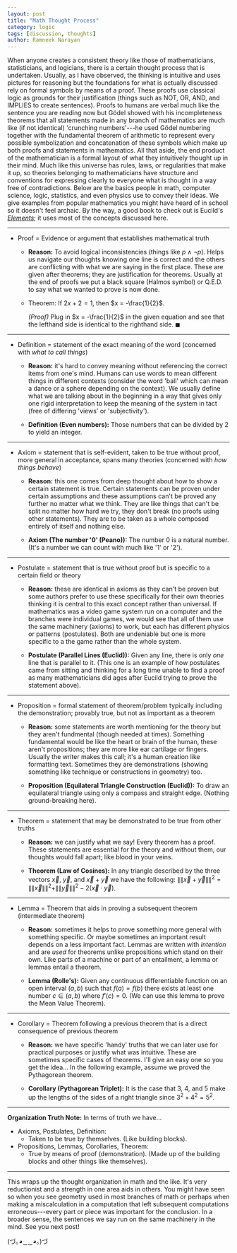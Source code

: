 ```yaml
---
layout: post
title: "Math Thought Process"
category: logic
tags: [discussion, thoughts]
author: Ramneek Narayan
---
```


When anyone creates a consistent theory like those of mathematicians, statisticians, and logicians, there is a certain thought process that is undertaken. Usually, as I have observed, the thinking is intuitive and uses pictures for reasoning but the foundations for what is actually discussed rely on formal symbols by means of a proof. These proofs use classical logic as grounds for their justification (things such as NOT, OR, AND, and IMPLIES to create sentences). Proofs to humans are verbal much like the sentence you are reading now but Gödel showed with his incompleteness theorems that all statements made in any branch of mathematics are much like (if not identical) 'crunching numbers'---he used Gödel numbering together with the fundamental theorem of arithmetic to represent every possible symbolization and concatenation of these symbols which make up both proofs and statements in mathematics. All that aside, the end product of the mathematician is a formal layout of what they intuitively thought up in their mind. Much like this universe has rules, laws, or regularities that make it up, so theories belonging to mathematicians have structure and conventions for expressing clearly to everyone what is thought in a way free of contradictions. Below are the basics people in math, computer science, logic, statistics, and even physics use to convey their ideas. We give examples from popular mathematics you might have heard of in school so it doesn't feel archaic. By the way, a good book to check out is Eucild's [*Elements*](https://farside.ph.utexas.edu/Books/Euclid/Elements.pdf); it uses most of the concepts discussed here.

---

* Proof = Evidence or argument that establishes mathematical truth

    * **Reason:** To avoid logical inconsistencies (things like $p \land \neg p$). Helps us navigate our thoughts knowing one line is correct and the others are conflicting with what we are saying in the first place. These are given after theorems; they are justification for theorems. Usually at the end of proofs we put a black square (Halmos symbol) or Q.E.D. to say what we wanted to prove is now done.

    * Theorem: If $2x + 2 = 1$, then $x = -\frac{1}{2}$.

        *(Proof)* Plug in $x = -\frac{1}{2}$ in the given equation and see that the lefthand side is identical to the righthand side. $\blacksquare$

---

* Definition = statement of the exact meaning of the word (concerned with *what to call things*)

    * **Reason:** it's hard to convey meaning without referencing the correct items from one's mind. Humans can use words to mean different things in different contexts (consider the word 'ball' which can mean a dance or a sphere depending on the context). We usually define what we are talking about in the beginning in a way that gives only one rigid interpretation to keep the meaning of the system in tact (free of differing 'views' or 'subjectivity').

    * **Definition (Even numbers):** Those numbers that can be divided by 2 to yield an integer.

---

* Axiom = statement that is self-evident, taken to be true without proof, more general in acceptance, spans many theories (concerned with *how things behave*)

    * **Reason:** this one comes from deep thought about how to show a certain statement is true. Certain statements can be proven under certain assumptions and these assumptions can't be proved any further no matter what we think. They are like things that can't be split no matter how hard we try, they don't break (no proofs using other statements). They are to be taken as a whole composed entirely of itself and nothing else.

    * **Axiom (The number '0' (Peano)):** The number 0 is a natural number. (It's a number we can count with much like '1' or '2').

---

* Postulate = statement that is true without proof but is specific to a certain field or theory

    * **Reason:** these are identical in axioms as they can't be proven but some authors prefer to use these specifically for their own theories thinking it is central to this exact concept rather than universal. If mathematics was a video game system run on a computer and the branches were individual games, we would see that all of them use the same machinery (axioms) to work, but each has different physics or patterns (postulates). Both are undeniable but one is more specific to a the game rather than the whole system.

    * **Postulate (Parallel Lines (Euclid)):** Given any line, there is only *one* line that is parallel to it. (This one is an example of how postulates came from sitting and thinking for a long time unable to find a proof as many mathematicians did ages after Eucild trying to prove the statement above).

---

* Proposition = formal statement of theorem/problem typically including the demonstration; provably true, but not as important as a theorem

    * **Reason:** some statements are worth mentioning for the theory but they aren't fundmental (though needed at times). Something fundamental would be like the heart or brain of the human, these aren't propositions; they are more like ear cartilage or fingers. Usually the writer makes this call; it's a human creation like formatting text. Sometimes they are demonstrations (showing something like technique or constructions in geometry) too.

    * **Proposition (Equilateral Triangle Construction (Euclid)):** To draw an equilateral triangle using only a compass and straight edge. (Nothing ground-breaking here).

---

* Theorem = statement that may be demonstrated to be true from other truths

    * **Reason:** we can justify what we say! Every theorem has a proof. These statements are essential for the theory and without them, our thoughts would fall apart; like blood in your veins.

    * **Theorem (Law of Cosines):** In any triangle described by the three vectors $\vec{x}$, $\vec{y}$, and $\vec{x} + \vec{y}$ we have the following: $\|\|\vec{x} + \vec{y}\|\|^2 = \|\|\vec{x}\|\|^2 + \|\|\vec{y}\|\|^2 - 2(\vec{x} \cdot \vec{y})$.

---

* Lemma = Theorem that aids in proving a subsequent theorem (intermediate theorem)

    * **Reason:** sometimes it helps to prove something more general with something specific. Or maybe sometimes an important result depends on a less important fact. Lemmas are written with *intention* and are *used* for theorems unlike propositions which stand on their own. Like parts of a machine or part of an entailment, a lemma or lemmas entail a theorem.

    * **Lemma (Rolle's):** Given any continuous differentiable function on an open interval $(a,b)$ such that $f(a) = f(b)$ there exists at least one number $c \in (a,b)$ where $f'(c) = 0$. (We can use this lemma to prove the Mean Value Theorem).

---

* Corollary = Theorem following a previous theorem that is a direct consequence of previous theorem

    * **Reason:** we have specific 'handy' truths that we can later use for practical purposes or justify what was intuitive. These are sometimes specific cases of theorems. I'll give an easy one so you get the idea... In the following example, assume we proved the Pythagorean theorem.

    * **Corollary (Pythagorean Triplet):** It is the case that 3, 4, and 5 make up the lengths of the sides of a right triangle since $3^2 + 4^2 = 5^2$.

---

**Organization Truth Note:** In terms of truth we have...

  * Axioms, Postulates, Definition:
    * Taken to be true by themselves. (Like building blocks).
  * Propositions, Lemmas, Corollaries, Theorem:
    * True by means of proof (demonstration). (Made up of the building blocks and other things like themselves).  

---

This wraps up the thought organization in math and the like. It's very reductionist and a strength in one area aids in others. You might have seen so when you see geometry used in most branches of math or perhaps when making a miscalculation in a computation that left subsequent computations erroneous---every part or piece was important for the conclusion. In a broader sense, the sentences we say run on the same machinery in the mind. See you next post!

(づ｡◕‿‿◕｡)づ
